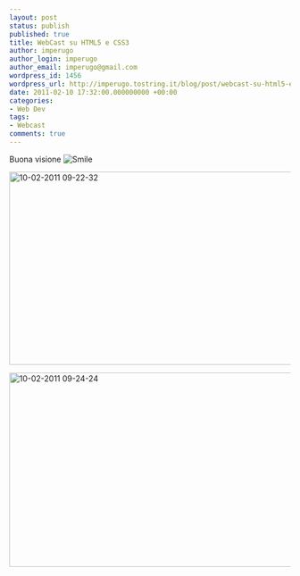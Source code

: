 ```yaml
---
layout: post
status: publish
published: true
title: WebCast su HTML5 e CSS3
author: imperugo
author_login: imperugo
author_email: imperugo@gmail.com
wordpress_id: 1456
wordpress_url: http://imperugo.tostring.it/blog/post/webcast-su-html5-e-css3/
date: 2011-02-10 17:32:00.000000000 +00:00
categories:
- Web Dev
tags:
- Webcast
comments: true
---
```

<p>Buona visione <img style="border-bottom-style: none; border-left-style: none; border-top-style: none; border-right-style: none" class="wlEmoticon wlEmoticon-smile" alt="Smile" src="http://www.tostring.it/UserFiles/imperugo/wlEmoticon-smile_2_3.png" /></p>  <p><a title="Web Design con CSS3 &amp; HTML5" href="http://www.microsoft.com/italy/beit/Msdn.aspx?video=0de95585-39d3-4385-bcda-8c2236be82cc" rel="nofollow" target="_blank"><img style="background-image: none; border-right-width: 0px; margin: ; padding-left: 0px; padding-right: 0px; display: inline; border-top-width: 0px; border-bottom-width: 0px; border-left-width: 0px; padding-top: 0px" title="10-02-2011 09-22-32" border="0" alt="10-02-2011 09-22-32" src="http://www.tostring.it/UserFiles/imperugo/10-02-2011%2009-22-32_3.png" width="554" height="346" /></a></p>  <p><a title="Introduzione alle novità con HTML5" href="http://www.microsoft.com/italy/beit/Msdn.aspx?video=ff3d2c62-ed7a-4204-b316-011af02fbef8" rel="nofollow" target="_blank"><img style="background-image: none; border-right-width: 0px; margin: ; padding-left: 0px; padding-right: 0px; display: inline; border-top-width: 0px; border-bottom-width: 0px; border-left-width: 0px; padding-top: 0px" title="10-02-2011 09-24-24" border="0" alt="10-02-2011 09-24-24" src="http://www.tostring.it/UserFiles/imperugo/10-02-2011%2009-24-24_3.png" width="554" height="348" /></a></p>
